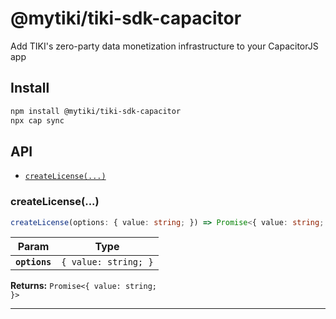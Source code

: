 # @mytiki/tiki-sdk-capacitor

Add TIKI's zero-party data monetization infrastructure to your CapacitorJS app

## Install

```bash
npm install @mytiki/tiki-sdk-capacitor
npx cap sync
```

## API

<docgen-index>

* [`createLicense(...)`](#createlicense)

</docgen-index>

<docgen-api>
<!--Update the source file JSDoc comments and rerun docgen to update the docs below-->

### createLicense(...)

```typescript
createLicense(options: { value: string; }) => Promise<{ value: string; }>
```

| Param         | Type                            |
| ------------- | ------------------------------- |
| **`options`** | <code>{ value: string; }</code> |

**Returns:** <code>Promise&lt;{ value: string; }&gt;</code>

--------------------

</docgen-api>
